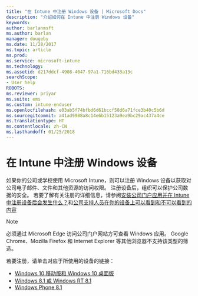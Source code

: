 ```yaml
---
title: "在 Intune 中注册 Windows 设备 | Microsoft Docs"
description: "介绍如何在 Intune 中注册 Windows 设备"
keywords: 
author: barlanmsft
ms.author: barlan
manager: dougeby
ms.date: 11/28/2017
ms.topic: article
ms.prod: 
ms.service: microsoft-intune
ms.technology: 
ms.assetid: d217ddcf-4908-4047-97a1-716bd433a13c
searchScope:
- User help
ROBOTS: 
ms.reviewer: priyar
ms.suite: ems
ms.custom: intune-enduser
ms.openlocfilehash: e03ab5f74bfbd6d61bccf58d6a71fce3b40c5b6d
ms.sourcegitcommit: a41ad9988a8c14e6b15123a9ea9bc29ac437a4ce
ms.translationtype: HT
ms.contentlocale: zh-CN
ms.lasthandoff: 01/25/2018
---
```

# <a name="enroll-your-windows-device-in-intune"></a>在 Intune 中注册 Windows 设备

如果你的公司或学校使用 Microsoft Intune，则可以注册 Windows 设备以获取对公司电子邮件、文件和其他资源的访问权限。 注册设备后，组织可以保护公司数据的安全。 若要了解有关注册的详细信息，请参阅[安装公司门户应用并在 Intune 中注册设备后会发生什么？](what-happens-if-you-install-the-company-portal-app-and-enroll-your-device-in-intune-windows.md)和[公司支持人员在你的设备上可以看到和不可以看到的内容](what-info-can-your-company-see-when-you-enroll-your-device-in-intune.md)

> [!NOTE]
> 必须通过 Microsoft Edge 访问公司门户网站方可查看 Windows 应用。 Google Chrome、Mozilla Firefox 和 Internet Explorer 等其他浏览器不支持该类型的筛选。


若要注册，请单击对应于所使用的设备的链接：

-  [Windows 10 移动版和 Windows 10 桌面版](enroll-your-w10-phone-or-w10-pc-windows.md)
-  [Windows 8.1 或 Windows RT 8.1](enroll-your-w81-or-rt81-windows.md)
-  [Windows Phone 8.1](enroll-your-wp81-windows.md)

